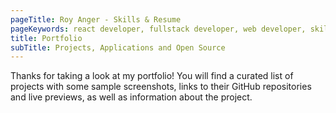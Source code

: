 ```yaml
---
pageTitle: Roy Anger - Skills & Resume
pageKeywords: react developer, fullstack developer, web developer, skills, resume
title: Portfolio
subTitle: Projects, Applications and Open Source
---
```


Thanks for taking a look at my portfolio! You will find a curated list of projects with some sample screenshots, links to their GitHub repositories and live previews, as well as information about the project.
